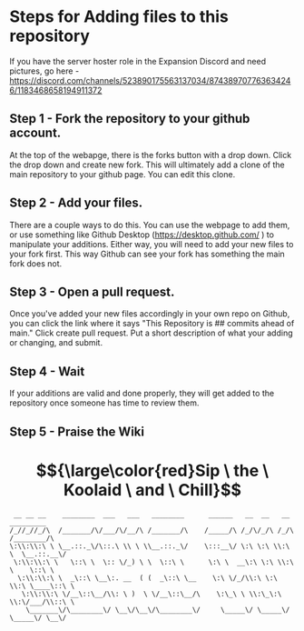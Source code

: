 # Steps for Adding files to this repository

If you have the server hoster role in the Expansion Discord and need pictures, go here - https://discord.com/channels/523890175563137034/874389707763634246/1183468658194911372

## Step 1 - Fork the repository to your github account. 

At the top of the webapge, there is the forks button with a drop down. Click the drop down and create new fork. This will ultimately add a clone of the main repository to your github page. You can edit this clone. 

## Step 2 - Add your files.

There are a couple ways to do this. You can use the webpage to add them, or use something like Github Desktop (https://desktop.github.com/ ) to manipulate your additions. Either way, you will need to add your new files to your fork first. This way Github can see your fork has something the main fork does not. 

## Step 3 - Open a pull request.

Once you've added your new files accordingly in your own repo on Github, you can click the link where it says "This Repository is ## commits ahead of main." Click create pull request. Put a short description of what your adding or changing, and submit. 

## Step 4 - Wait

If your additions are valid and done properly, they will get added to the repository once someone has time to review them. 

## Step 5 - Praise the Wiki

# $${\large\color{red}Sip \ the \ Koolaid \ and \ Chill}$$

```
 __ __ __    ________  ___   ___   ________      ______   __  __   __     _________  
/_//_//_/\  /_______/\/___/\/__/\ /_______/\    /_____/\ /_/\/_/\ /_/\   /________/\ 
\:\\:\\:\ \ \__.::._\/\::.\ \\ \ \\__.::._\/    \:::__\/ \:\ \:\ \\:\ \  \__.::.__\/ 
 \:\\:\\:\ \   \::\ \  \:: \/_) \ \  \::\ \      \:\ \  __\:\ \:\ \\:\ \    \::\ \   
  \:\\:\\:\ \  _\::\ \__\:. __  ( (  _\::\ \__    \:\ \/_/\\:\ \:\ \\:\ \____\::\ \  
   \:\\:\\:\ \/__\::\__/\\: \ )  \ \/__\::\__/\    \:\_\ \ \\:\_\:\ \\:\/___/\\::\ \ 
    \_______\/\________\/ \__\/\__\/\________\/     \_____\/ \_____\/ \_____\/ \__\/ 
```



